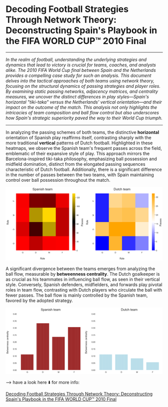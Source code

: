 # Decoding Football Strategies Through Network Theory: Deconstructing Spain's Playbook in the FIFA WORLD CUP™ 2010 Final

-----

_In the realm of football, understanding the underlying strategies and dynamics that lead to victory is crucial for teams, coaches, and analysts alike. The 2010 FIFA World Cup final between Spain and the Netherlands provides a compelling case study for such an analysis. This document delves into the tactical approaches of both teams using network theory, focusing on the structural dynamics of passing strategies and player roles. By examining static passing networks, adjacency matrices, and centrality measures, we uncover the distinct differences in play styles—Spain's horizontal "tiki-taka" versus the Netherlands' vertical orientation—and their impact on the outcome of the match. This analysis not only highlights the intricacies of team composition and ball flow control but also underscores how Spain's strategic superiority paved the way to their World Cup triumph._

-----
In analyzing the passing schemes of both teams, the distinctive **horizontal** orientation of Spanish play reaffirms itself, contrasting sharply with the more traditional **vertical** patterns of Dutch football. Highlighted in these heatmaps, we observe the Spanish team's frequent passes across the field, emblematic of their expansive style of play. This approach mirrors the Barcelona-inspired tiki-taka philosophy, emphasizing ball possession and midfield domination, distinct from the elongated passing sequences characteristic of Dutch football. Additionally, there is a significant difference in the number of passes between the two teams, with Spain maintaining control over ball possession throughout the match.

![alt text](https://github.com/maddaleona/sport_projects/blob/main/world_cup_2010/heatmaps_es_nl.png)

A significant divergence between the teams emerges from analyzing the ball flow, measurable by **betweenness centrality**. The Dutch goalkeeper is as crucial as his teammates in influencing ball flow, as seen in their vertical style. Conversely, Spanish defenders, midfielders, and forwards play pivotal roles in team flow, contrasting with Dutch players who circulate the ball with fewer passes. The ball flow is mainly controlled by the Spanish team, favored by the adopted strategy.

![alt text](https://github.com/maddaleona/sport_projects/blob/main/world_cup_2010/hist_es_nl.png)

--> have a look here ⬇️ for more info:

[Decoding Football Strategies Through Network Theory: Deconstructing Spain's Playbook in the FIFA WORLD CUP™ 2010 Final](./world_cup_2010_analysis.pdf)
